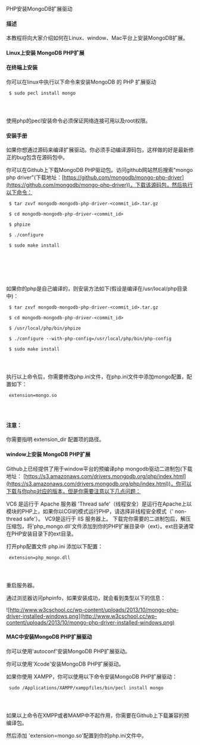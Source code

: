  PHP安装MongoDB扩展驱动
 



#### 描述

 本教程将向大家介绍如何在Linux、window、Mac平台上安装MongoDB扩展。

 



#### Linux上安装 MongoDB PHP扩展

 
#### 在终端上安装

 你可以在linux中执行以下命令来安装MongoDB 的 PHP 扩展驱动

 
```
 $ sudo pecl install mongo

 


```
 使用php的pecl安装命令必须保证网络连接可用以及root权限。

 

#### 安装手册

 如果你想通过源码来编译扩展驱动。你必须手动编译源码包，这样做的好是最新修正的bug包含在源码包中。

 你可以在Github上下载MongoDB PHP驱动包。访问github网站然后搜索"mongo php driver"(下载地址：[https://github.com/mongodb/mongo-php-driver](https://github.com/mongodb/mongo-php-driver))，下载该源码包，然后执行以下命令：

 
```
 $ tar zxvf mongodb-mongodb-php-driver-<commit_id>.tar.gz

 $ cd mongodb-mongodb-php-driver-<commit_id>

 $ phpize

 $ ./configure

 $ sudo make install




 


```
 如果你的php是自己编译的，则安装方法如下(假设是编译在/usr/local/php目录中)：

 
```
 $ tar zxvf mongodb-mongodb-php-driver-<commit_id>.tar.gz

 $ cd mongodb-mongodb-php-driver-<commit_id>

 $ /usr/local/php/bin/phpize

 $ ./configure --with-php-config=/usr/local/php/bin/php-config

 $ sudo make install

 


```
 执行以上命令后，你需要修改php.ini文件，在php.ini文件中添加mongo配置，配置如下：

 
```
 extension=mongo.so

 


```
 

#### 注意：

你需要指明 extension_dir 配置项的路径。

 



#### window上安装 MongoDB PHP扩展

 Github上已经提供了用于window平台的预编译php mongodb驱动二进制包(下载地址： [https://s3.amazonaws.com/drivers.mongodb.org/php/index.html](https://s3.amazonaws.com/drivers.mongodb.org/php/index.html))，你可以下载与你php对应的版本，但是你需要注意以下几点问题：

 
VC6 是运行于 Apache 服务器
 'Thread safe'（线程安全）是运行在Apache上以模块的PHP上，如果你以CGI的模式运行PHP，请选择非线程安全模式（' non-thread safe'）。
 VC9是运行于 IIS 服务器上。
 下载完你需要的二进制包后，解压压缩包，将'php_mongo.dll'文件添加到你的PHP扩展目录中（ext）。ext目录通常在PHP安装目录下的ext目录。
 
打开php配置文件 php.ini 添加以下配置：

 
```
 extension=php_mongo.dll

 


```
 重启服务器。

 通过浏览器访问phpinfo，如果安装成功，就会看到类型以下的信息：

 ![http://www.w3cschool.cc/wp-content/uploads/2013/10/mongo-php-driver-installed-windows.png](http://www.w3cschool.cc/wp-content/uploads/2013/10/mongo-php-driver-installed-windows.png)



#### MAC中安装MongoDB PHP扩展驱动

 你可以使用'autoconf'安装MongoDB PHP扩展驱动。

 你可以使用'Xcode'安装MongoDB PHP扩展驱动。

 如果你使用 XAMPP，你可以使用以下命令安装MongoDB PHP扩展驱动：

 
```
 sudo /Applications/XAMPP/xamppfiles/bin/pecl install mongo

 


```
 如果以上命令在XMPP或者MAMP中不起作用，你需要在Github上下载兼容的预编译包。

 然后添加 'extension=mongo.so'配置到你的php.ini文件中。

 

